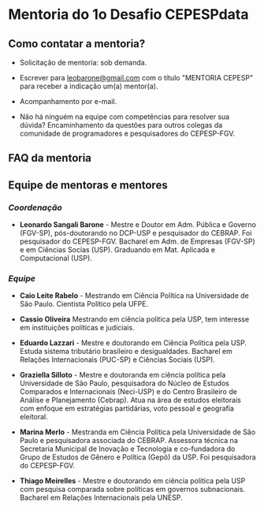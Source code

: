 # Mentoria do 1o Desafio CEPESPdata

## Como contatar a mentoria?

* Solicitação de mentoria: sob demanda.

* Escrever para [leobarone@gmail.com](leobarone@gmail.com) com o título "MENTORIA CEPESP" para receber a indicação um(a) mentor(a).

* Acompanhamento por e-mail.

* Não há ninguém na equipe com competências para resolver sua dúvida? Encaminhamento da questões para outros colegas da comunidade de programadores e pesquisadores do CEPESP-FGV.

## FAQ da mentoria



## Equipe de mentoras e mentores

### _Coordenação_

* __Leonardo Sangali Barone__ - Mestre e Doutor em Adm. Pública e Governo (FGV-SP), pós-doutorando no DCP-USP e pesquisador do CEBRAP. Foi pesquisador do CEPESP-FGV. Bacharel em Adm. de Empresas (FGV-SP) e em Ciências Socias (USP). Graduando em Mat. Aplicada e Computacional (USP).

### _Equipe_

* __Caio Leite Rabelo__ - Mestrando em Ciência Política na Universidade de São Paulo. Cientista Político pela UFPE.

* __Cassio Oliveira__ Mestrando em ciência política pela USP, tem interesse em instituições políticas e judiciais.

* __Eduardo Lazzari__ - Mestre e doutorando em Ciência Política pela USP. Estuda sistema tributário brasileiro e desigualdades. Bacharel em Relações Internacionais (PUC-SP) e Ciências Sociais (USP).

* __Graziella Silloto__ - Mestre e doutoranda em ciência política pela Universidade de São Paulo, pesquisadora do Núcleo de Estudos Comparados e Internacionais (Neci-USP) e do Centro Brasileiro de Análise e Planejamento (Cebrap). Atua na área de estudos eleitorais com enfoque em estratégias partidárias, voto pessoal e geografia eleitoral. 

* __Marina Merlo__ - Mestranda em Ciência Política pela Universidade de São Paulo e pesquisadora associada do CEBRAP. Assessora técnica na Secretaria Municipal de Inovação e Tecnologia e co-fundadora do Grupo de Estudos de Gênero e Política (Gepô) da USP. Foi pesquisadora do CEPESP-FGV.

* __Thiago Meirelles__ - Mestre e doutorando em ciência política pela USP com pesquisa comparada sobre políticas em governos subnacionais. Bacharel em Relações Internacionais pela UNESP.
